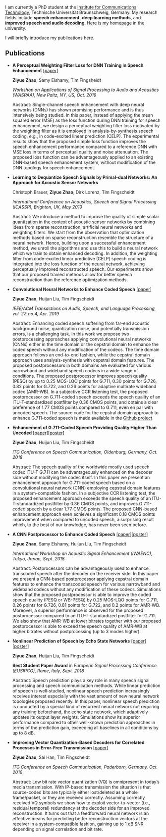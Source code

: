

I am currently a PhD student at the [Institute for Communications Technology](https://www.ifn.ing.tu-bs.de/en/ifn/), Technische Universität Braunschweig, Germany. My research fields include **speech enhancement**, **deep learning methods**, and **improved speech and audio decoding**. [Here](https://www.ifn.ing.tu-bs.de/en/ifn/sp/zhao/) is my homepage in the university. 

I will briefly introduce my publications here. 

##  Publications
- **A Perceptual Weighting Filter Loss for DNN Training in Speech Enhancement** [[paper]](https://arxiv.org/pdf/1905.09754.pdf)

  **Ziyue Zhao**, Samy  Elshamy, Tim Fingsheidt
  
  _Workshop on Applications of Signal Processing to Audio and Acoustics (WASPAA), New Paltz, NY, US, Oct. 2019_
  
  Abstract: Single-channel speech enhancement with deep neural networks (DNNs) has shown promising performance and is thus intensively being studied. In this paper, instead of applying the mean squared error (MSE) as the loss function during DNN training for speech enhancement, we design a perceptual weighting filter loss motivated by the weighting filter as it is employed in analysis-by-synthesis
speech coding, e.g., in code-excited linear prediction (CELP). The experimental results show that the proposed simple loss function
improves the speech enhancement performance compared to a reference DNN with MSE loss in terms of perceptual quality and noise attenuation. The proposed loss function can be advantageously applied to an existing DNN-based speech enhancement system, without modification of the DNN topology for speech enhancement.

- **Learning to Dequantize Speech Signals by Primal-dual Networks: An Approach for Acoustic Sensor Networks**

  Christoph Brauer, **Ziyue Zhao**, Dirk Lorenz, Tim Fingscheidt
  
  _International Conference on Acoustics, Speech and Signal Processing (ICASSP), Brighton, UK, May 2019_
  
  Abstract: We introduce a method to improve the quality of simple scalar quantization in the context of acoustic sensor networks by combining ideas from sparse reconstruction, artificial neural networks and weighting filters. We start from the observation that optimization methods based on sparse reconstruction resemble the structure of a neural network. Hence, building upon a successful enhancement method, we unroll the algorithms and use this to build a neural network which we train to obtain enhanced decoding. In addition, the weighting filter from code-excited linear predictive (CELP) speech coding is integrated into the loss function of the neural network, achieving perceptually improved reconstructed speech. Our experiments show that our proposed trained methods allow for better speech reconstruction than the reference optimization methods.

- **Convolutional Neural Networks to Enhance Coded Speech** [[paper]](https://ieeexplore.ieee.org/document/8579579)

  **Ziyue Zhao**, Huijun Liu, Tim Fingscheidt
  
  _IEEE/ACM Transactions on Audio, Speech, and Language Processing, vol. 27, no.4, Apr. 2019_
 
  Abstract: Enhancing coded speech suffering from far-end acoustic background noise, quantization noise, and potentially transmission errors, is a challenging task. In this work we propose two postprocessing approaches applying convolutional neural networks (CNNs) either in the time domain or the cepstral domain to enhance the coded speech without any modification of the codecs. The time domain approach follows an end-to-end fashion, while the cepstral domain approach uses analysis-synthesis with cepstral domain features. The proposed postprocessors in both domains are evaluated for various narrowband and wideband speech codecs in a wide range of conditions. The proposed postprocessor improves speech quality (PESQ) by up to 0.25 MOS-LQO points for G.711, 0.30 points for G.726, 0.82 points for G.722, and 0.26 points for adaptive multirate wideband codec (AMR-WB). In a subjective CCR listening test, the proposed postprocessor on G.711-coded speech exceeds the speech quality of an ITU-T-standardized postfilter by 0.36 CMOS points, and obtains a clear preference of 1.77 CMOS points compared to G.711, even en par with uncoded speech. The source code for the cepstral domain approach to enhance G.711-coded speech is made available in the [Github project](https://github.com/ifnspaml/Enhancement-Coded-Speech).

- **Enhancement of G.711-Coded Speech Providing Quality Higher Than Uncoded** [[paper]](https://www.researchgate.net/publication/328416287_Enhancement_of_G711-Coded_Speech_Providing_Quality_Higher_Than_Uncoded)[[poster]](https://www.researchgate.net/publication/328416351_Enhancement_of_G711-Coded_Speech_Providing_Quality_Higher_Than_Uncoded)

  **Ziyue Zhao**, Huijun Liu, Tim Fingscheidt
  
  _ITG Conference on Speech Communication, Oldenburg, Germany, Oct. 2018_
  
  Abstract: The speech quality of the worldwide mostly used speech codec ITU-T G.711 can be advantageously enhanced on the decoder side without modifying the codec itself. In this paper we present an enhancement approach for G.711-coded speech based on a convolutional neural network (CNN) employing cepstral domain features in a system-compatible fashion. In a subjective CCR listening test, the proposed enhancement approach exceeds the speech quality of an ITU-T-standardized postfilter by 0.36 CMOS points, and improves G.711-coded speech by a clear 1.77 CMOS points. The proposed CNN-based enhancement approach even achieves a significant 0.18 CMOS points improvement when compared to uncoded speech, a surprising result which, to the best of our knowledge, has never been seen before. 
  
- **A CNN Postprocessor to Enhance Coded Speech** [[paper]](https://www.researchgate.net/publication/328079810_A_CNN_Postprocessor_to_Enhance_Coded_Speech)[[poster]](https://www.researchgate.net/publication/327844569_A_CNN_Postprocessor_to_Enhance_Coded_Speech)

  **Ziyue Zhao**, Samy Elshamy, Huijun Liu, Tim Fingscheidt
  
  _International Workshop on Acoustic Signal Enhancement (IWAENC), Tokyo, Japan, Sept. 2018_
  
  Abstract: Postprocessors can be advantageously used to enhance transcoded speech after the decoder on the receiver side. In this paper we present a CNN-based postprocessor applying cepstral domain features to enhance the transcoded speech for various narrowband and wideband codecs without any modification of these codecs. Simulations show that the proposed postprocessor is able to improve the coded speech quality (PESQ or WB-PESQ) by 0.25 MOS-LQO points for G.711, 0.26 points for G.726, 0.81 points for G.722, and 0.2 points for AMR-WB. Moreover, a superior performance is observed for the proposed postprocessor compared to an ITU-T-standardized postfilter for G.711. We also show that AMR-WB at lower bitrates together with our proposed postprocessor is able to exceed the speech quality of AMR-WB at higher bitrates without postprocessing (up to 3 modes higher).

- **Nonlinear Prediction of Speech by Echo State Networks** [[paper]](https://www.researchgate.net/publication/327582550_Nonlinear_Prediction_of_Speech_by_Echo_State_Networks_EURASIP_Best_Student_Paper_Award)[[poster]](https://www.researchgate.net/publication/327605657_Nonlinear_Prediction_of_Speech_by_Echo_State_Networks)

  **Ziyue Zhao**, Huijun Liu, Tim Fingscheidt

  **Best Student Paper Award** in _European Signal Processing Conference (EUSIPCO), Rome, Italy, Sept. 2018_
 
  Abstract: Speech prediction plays a key role in many speech signal processing and speech communication methods. While linear prediction of speech is well-studied, nonlinear speech prediction increasingly receives interest especially with the vast amount of new neural network topologies proposed recently. In this paper, nonlinear speech prediction is conducted by a special kind of recurrent neural network not requiring any training beforehand, the echo state network, which adaptively updates its output layer weights. Simulations show its superior performance compared to other well-known prediction approaches in terms of the prediction gain, exceeding all baselines in all conditions by up to 8 dB.

- **Improving Vector Quantization-Based Decoders for Correlated Processes in Error-Free Transmission** [[paper]](https://www.researchgate.net/profile/Ziyue_Zhao/publication/309321915_Improving_Vector_Quantization-Based_Decoders_for_Correlated_Processes_in_Error-Free_Transmission/links/5809eec908ae3a04d624f3aa.pdf)

  **Ziyue Zhao**, Sai Han, Tim Fingscheidt

  _ITG Conference on Speech Communication, Paderborn, Germany, Oct. 2016_

  Abstract: Low bit rate vector quantization (VQ) is omnipresent in today’s media transmission. With IP-based transmission the situation is that source-coded bits are typically either lost/deleted as a whole frame/packet, or they are received correctly. Assuming correctly received VQ symbols we show how to exploit vector-to-vector (i.e., residual temporal) redundancy at the decoder side for an improved reconstruction. It turns out that a feedforward neural network is an effective means for predicting better reconstruction vectors at the receiver in a system-compatible fashion, gaining up to 1 dB SNR depending on signal correlation and bit rate.



